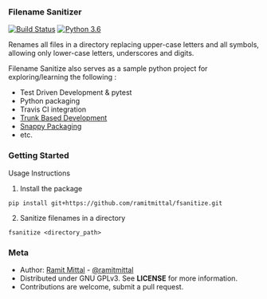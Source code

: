 ### Filename Sanitizer
[![Build Status](https://travis-ci.org/ramitmittal/fsanitize.svg?branch=master)](https://travis-ci.org/ramitmittal/fsanitize)
[![Python 3.6](https://img.shields.io/badge/python-3.6-blue.svg)](https://www.python.org/downloads/release/python-360/)

Renames all files in a directory replacing upper-case letters and all symbols, allowing only lower-case letters, underscores and digits.

Filename Sanitize also serves as a sample python project for exploring/learning the following :
* Test Driven Development & pytest
* Python packaging
* Travis CI integration
* [Trunk Based Development](https://trunkbaseddevelopment.com/)
* [Snappy Packaging](https://snapcraft.io)
* etc.


### Getting Started
Usage Instructions  
1. Install the package
```
pip install git+https://github.com/ramitmittal/fsanitize.git
```
2. Sanitize filenames in a directory
```
fsanitize <directory_path>
```


### Meta
* Author: [Ramit Mittal](https://ramitmittal.com) - [@ramitmittal](https://github.com/ramitmittal)
* Distributed under GNU GPLv3. See **LICENSE** for more information.
* Contributions are welcome, submit a pull request.